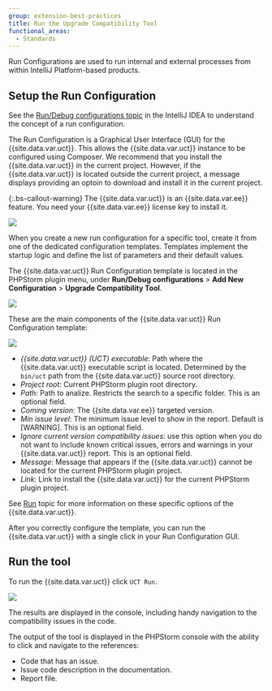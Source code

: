 ```yaml
---
group: extension-best-practices
title: Run the Upgrade Compatibility Tool
functional_areas:
  - Standards
---
```


Run Configurations are used to run internal and external processes from within IntelliJ Platform-based products.

## Setup the Run Configuration

See the [Run/Debug configurations topic](https://www.jetbrains.com/help/idea/run-debug-configuration.html) in the IntelliJ IDEA to understand the concept of a run configuration.

The Run Configuration is a Graphical User Interface (GUI) for the {{site.data.var.uct}}. This allows the {{site.data.var.uct}} instance to be configured using Composer. We recommend that you install the {{site.data.var.uct}} in the current project. However, if the {{site.data.var.uct}} is located outside the current project, a message displays providing an optoin to download and install it in the current project.

{:.bs-callout-warning}
The {{site.data.var.uct}} is an {{site.data.var.ee}} feature. You need your {{site.data.var.ee}} license key to install it.

![]({{site.baseurl}}/common/images/phpstorm/uct-run-configuration-1-min.gif)

When you create a new run configuration for a specific tool, create it from one of the dedicated configuration templates. Templates implement the startup logic and define the list of parameters and their default values.

The {{site.data.var.uct}} Run Configuration template is located in the PHPStorm plugin menu, under **Run/Debug configurations** > **Add New Configuration** > **Upgrade Compatibility Tool**.

![]({{site.baseurl}}/common/images/phpstorm/uct-run-configuration-template-position.png)

These are the main components of the {{site.data.var.uct}} Run Configuration template:

![]({{site.baseurl}}/common/images/phpstorm/uct-run-configuration-template-view.png)

*  *{{site.data.var.uct}} (UCT) executable*: Path where the {{site.data.var.uct}} executable script is located. Determined by the `bin/uct` path from the {{site.data.var.uct}} source root directory.
*  *Project root*: Current PHPStorm plugin root directory.
*  *Path*: Path to analize. Restricts the search to a specific folder. This is an optional field.
*  *Coming version*: The {{site.data.var.ee}} targeted version.
*  *Min issue level*: The minimum issue level to show in the report. Default is [WARNING]. This is an optional field.
*  *Ignore current version compatibility issues*: use this option when you do not want to include known critical issues, errors and warnings in your {{site.data.var.uct}} report. This is an optional field.
*  *Message*: Message that appears if the {{site.data.var.uct}} cannot be located for the current PHPStorm plugin project.
*  *Link*: Link to install the {{site.data.var.uct}} for the current PHPStorm plugin project.

See [Run](https://experienceleague.adobe.com/docs/commerce-operations/upgrade-guide/upgrade-compatibility-tool/run.html) topic for more information on these specific options of the {{site.data.var.uct}}.

After you correctly configure the template, you can run the {{site.data.var.uct}} with a single click in your Run Configuration GUI.

## Run the tool

To run the {{site.data.var.uct}} click `UCT Run`.

![]({{site.baseurl}}/common/images/phpstorm/uct-run-configuration-3-min.gif)

The results are displayed in the console, including handy navigation to the compatibility issues in the code.

The output of the tool is displayed in the PHPStorm console with the ability to click and navigate to the references:

*  Code that has an issue.
*  Issue code description in the documentation.
*  Report file.
